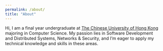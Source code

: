 ```yaml
---
permalink: /about/
title: "About"
---
```


Hi, I am a final year undergraduate at [The Chinese University of Hong Kong](https://www.cuhk.edu.hk/english/index.html) majoring in Computer Science. My passion lies in Software Development and Distributed Systems, Networks & Security, and I’m eager to apply my technical knowledge and skills in these areas.
